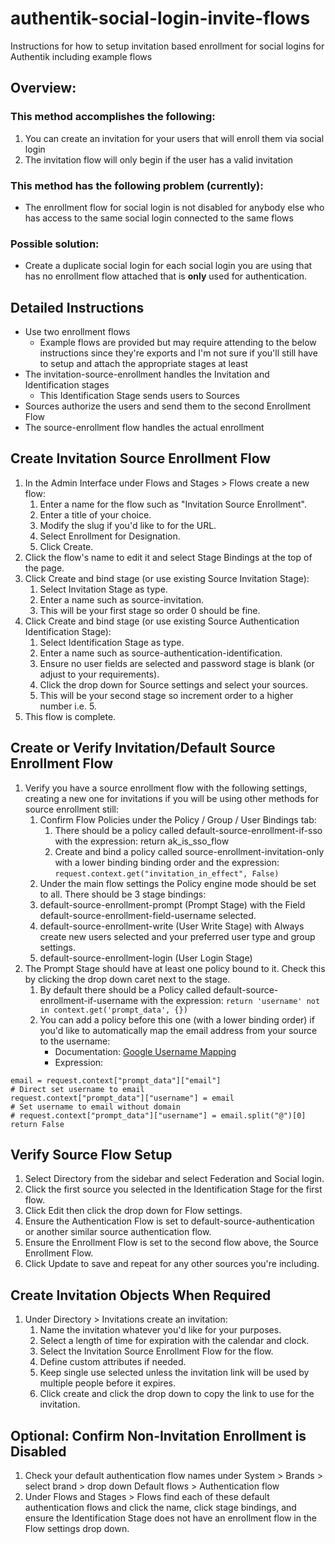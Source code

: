 # authentik-social-login-invite-flows
Instructions for how to setup invitation based enrollment for social logins for Authentik including example flows

## Overview:
### This method accomplishes the following:
1. You can create an invitation for your users that will enroll them via social login
2. The invitation flow will only begin if the user has a valid invitation

### This method has the following problem (currently):
- The enrollment flow for social login is not disabled for anybody else who has access to the same social login connected to the same flows

### Possible solution:
- Create a duplicate social login for each social login you are using that has no enrollment flow attached that is **only** used for authentication.

## Detailed Instructions
- Use two enrollment flows
  - Example flows are provided but may require attending to the below instructions since they're exports and I'm not sure if you'll still have to setup and attach the appropriate stages at least
- The invitation-source-enrollment handles the Invitation and Identification stages
  - This Identification Stage sends users to Sources
- Sources authorize the users and send them to the second Enrollment Flow
- The source-enrollment flow handles the actual enrollment

## Create Invitation Source Enrollment Flow
1. In the Admin Interface under Flows and Stages > Flows create a new flow:
	1. Enter a name for the flow such as "Invitation Source Enrollment".
	2. Enter a title of your choice.
	3. Modify the slug if you'd like to for the URL.
	4. Select Enrollment for Designation.
	5. Click Create.
2. Click the flow's name to edit it and select Stage Bindings at the top of the page.
3. Click Create and bind stage (or use existing Source Invitation Stage):
	1. Select Invitation Stage as type.
	2. Enter a name such as source-invitation.
	3. This will be your first stage so order 0 should be fine.
4. Click Create and bind stage (or use existing Source Authentication Identification Stage):
	1. Select Identification Stage as type.
	2. Enter a name such as source-authentication-identification.
	3. Ensure no user fields are selected and password stage is blank (or adjust to your requirements).
	4. Click the drop down for Source settings and select your sources.
	5. This will be your second stage so increment order to a higher number i.e. 5.
5. This flow is complete.
## Create or Verify Invitation/Default Source Enrollment Flow
1. Verify you have a source enrollment flow with the following settings, creating a new one for invitations if you will be using other methods for source enrollment still:
	1. Confirm Flow Policies under the Policy / Group / User Bindings tab:
		1. There should be a policy called default-source-enrollment-if-sso with the expression: return ak_is_sso_flow
		2. Create and bind a policy called source-enrollment-invitation-only with a lower binding binding order and the expression: ```request.context.get("invitation_in_effect", False)```
	2. Under the main flow settings the Policy engine mode should be set to all.
There should be 3 stage bindings:
	1. default-source-enrollment-prompt (Prompt Stage) with the Field default-source-enrollment-field-username selected.
	2. default-source-enrollment-write (User Write Stage) with Always create new users selected and your preferred user type and group settings.
	3. default-source-enrollment-login (User Login Stage)
4. The Prompt Stage should have at least one policy bound to it. Check this by clicking the drop down caret next to the stage.
	1. By default there should be a Policy called default-source-enrollment-if-username with the expression: ```return 'username' not in context.get('prompt_data', {})```
	2. You can add a policy before this one (with a lower binding order) if you'd like to automatically map the email address from your source to the username:
		* Documentation: [Google Username Mapping](https://docs.goauthentik.io/docs/sources/google/#username-mapping)
		* Expression:
```
email = request.context["prompt_data"]["email"]
# Direct set username to email
request.context["prompt_data"]["username"] = email
# Set username to email without domain
# request.context["prompt_data"]["username"] = email.split("@")[0]
return False
```
## Verify Source Flow Setup
1. Select Directory from the sidebar and select Federation and Social login.
2. Click the first source you selected in the Identification Stage for the first flow.
3. Click Edit then click the drop down for Flow settings.
4. Ensure the Authentication Flow is set to default-source-authentication or another similar source authentication flow.
5. Ensure the Enrollment Flow is set to the second flow above, the Source Enrollment Flow.
6. Click Update to save and repeat for any other sources you're including.
## Create Invitation Objects When Required
1. Under Directory > Invitations create an invitation:
	1. Name the invitation whatever you'd like for your purposes.
	2. Select a length of time for expiration with the calendar and clock.
	3. Select the Invitation Source Enrollment Flow for the flow.
	4. Define custom attributes if needed.
	5. Keep single use selected unless the invitation link will be used by multiple people before it expires.
	6. Click create and click the drop down to copy the link to use for the invitation.
## Optional: Confirm Non-Invitation Enrollment is Disabled
1. Check your default authentication flow names under System > Brands > select brand > drop down Default flows > Authentication flow
2. Under Flows and Stages > Flows find each of these default authentication flows and click the name, click stage bindings, and ensure the Identification Stage does not have an enrollment flow in the Flow settings drop down.
